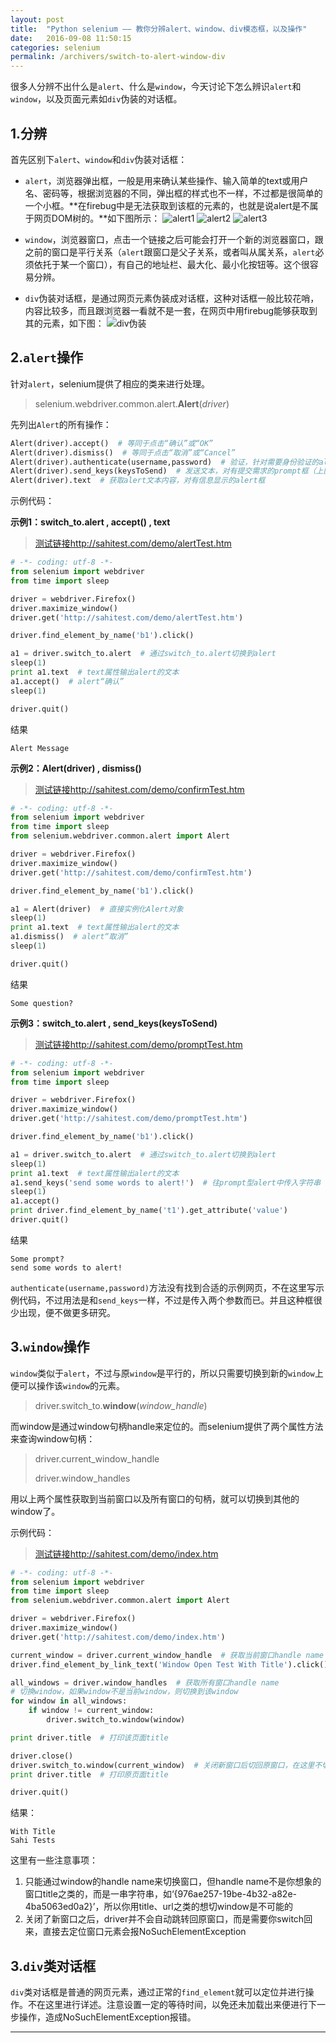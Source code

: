 ```yaml
---
layout: post
title:  "Python selenium —— 教你分辨alert、window、div模态框，以及操作"
date:   2016-09-08 11:50:15
categories: selenium
permalink: /archivers/switch-to-alert-window-div
---
```



很多人分辨不出什么是`alert`、什么是`window`，今天讨论下怎么辨识`alert`和`window`，以及页面元素如`div`伪装的对话框。

## **1.分辨**
首先区别下`alert`、`window`和`div`伪装对话框：

-  `alert`，浏览器弹出框，一般是用来确认某些操作、输入简单的text或用户名、密码等，根据浏览器的不同，弹出框的样式也不一样，不过都是很简单的一个小框。**在firebug中是无法获取到该框的元素的，也就是说alert是不属于网页DOM树的。**如下图所示：
![alert1](http://img.blog.csdn.net/20160824082650767)
![alert2](http://img.blog.csdn.net/20160824082752877)
![alert3](http://img.blog.csdn.net/20160824082830511)

- `window`，浏览器窗口，点击一个链接之后可能会打开一个新的浏览器窗口，跟之前的窗口是平行关系（`alert`跟窗口是父子关系，或者叫从属关系，`alert`必须依托于某一个窗口），有自己的地址栏、最大化、最小化按钮等。这个很容易分辨。

- `div`伪装对话框，是通过网页元素伪装成对话框，这种对话框一般比较花哨，内容比较多，而且跟浏览器一看就不是一套，在网页中用firebug能够获取到其的元素，如下图：
![div伪装](http://img.blog.csdn.net/20160824083702539)

## **2.`alert`操作**

针对`alert`，selenium提供了相应的类来进行处理。

> selenium.webdriver.common.alert.**Alert**(*driver*)

先列出`Alert`的所有操作：

```python
Alert(driver).accept()  # 等同于点击“确认”或“OK”
Alert(driver).dismiss()  # 等同于点击“取消”或“Cancel”
Alert(driver).authenticate(username,password)  # 验证，针对需要身份验证的alert，目前还没有找到特别合适的示例页面
Alert(driver).send_keys(keysToSend)  # 发送文本，对有提交需求的prompt框（上图3）
Alert(driver).text  # 获取alert文本内容，对有信息显示的alert框
```

示例代码：

**示例1：switch_to.alert , accept() , text**

> [测试链接http://sahitest.com/demo/alertTest.htm](http://sahitest.com/demo/alertTest.htm)

```python
# -*- coding: utf-8 -*-
from selenium import webdriver
from time import sleep

driver = webdriver.Firefox()
driver.maximize_window()
driver.get('http://sahitest.com/demo/alertTest.htm')

driver.find_element_by_name('b1').click()

a1 = driver.switch_to.alert  # 通过switch_to.alert切换到alert
sleep(1)
print a1.text  # text属性输出alert的文本
a1.accept()  # alert“确认”
sleep(1)

driver.quit()
```

结果

```
Alert Message
```

**示例2：Alert(driver) , dismiss()**

> [测试链接http://sahitest.com/demo/confirmTest.htm](http://sahitest.com/demo/confirmTest.htm)

```python
# -*- coding: utf-8 -*-
from selenium import webdriver
from time import sleep
from selenium.webdriver.common.alert import Alert

driver = webdriver.Firefox()
driver.maximize_window()
driver.get('http://sahitest.com/demo/confirmTest.htm')

driver.find_element_by_name('b1').click()

a1 = Alert(driver)  # 直接实例化Alert对象
sleep(1)
print a1.text  # text属性输出alert的文本
a1.dismiss()  # alert“取消”
sleep(1)

driver.quit()
```

结果

```
Some question?
```

**示例3：switch_to.alert , send_keys(keysToSend)**

> [测试链接http://sahitest.com/demo/promptTest.htm](http://sahitest.com/demo/promptTest.htm)

```python
# -*- coding: utf-8 -*-
from selenium import webdriver
from time import sleep

driver = webdriver.Firefox()
driver.maximize_window()
driver.get('http://sahitest.com/demo/promptTest.htm')

driver.find_element_by_name('b1').click()

a1 = driver.switch_to.alert  # 通过switch_to.alert切换到alert
sleep(1)
print a1.text  # text属性输出alert的文本
a1.send_keys('send some words to alert!')  # 往prompt型alert中传入字符串
sleep(1)
a1.accept()
print driver.find_element_by_name('t1').get_attribute('value')
driver.quit()
```

结果

```
Some prompt?
send some words to alert!
```

`authenticate(username,password)`方法没有找到合适的示例网页，不在这里写示例代码，不过用法是和`send_keys`一样，不过是传入两个参数而已。并且这种框很少出现，便不做更多研究。

## **3.`window`操作**

`window`类似于`alert`，不过与原`window`是平行的，所以只需要切换到新的`window`上便可以操作该`window`的元素。

> driver.switch\_to.**window**(*window\_handle*)

而window是通过window句柄handle来定位的。而selenium提供了两个属性方法来查询window句柄：

> driver.current\_window\_handle
> 
> driver.window\_handles

用以上两个属性获取到当前窗口以及所有窗口的句柄，就可以切换到其他的window了。

示例代码：

> [测试链接http://sahitest.com/demo/index.htm](http://sahitest.com/demo/index.htm)

```python
# -*- coding: utf-8 -*-
from selenium import webdriver
from time import sleep
from selenium.webdriver.common.alert import Alert

driver = webdriver.Firefox()
driver.maximize_window()
driver.get('http://sahitest.com/demo/index.htm')

current_window = driver.current_window_handle  # 获取当前窗口handle name
driver.find_element_by_link_text('Window Open Test With Title').click()

all_windows = driver.window_handles  # 获取所有窗口handle name
# 切换window，如果window不是当前window，则切换到该window
for window in all_windows:
    if window != current_window:
        driver.switch_to.window(window)

print driver.title  # 打印该页面title

driver.close()
driver.switch_to.window(current_window)  # 关闭新窗口后切回原窗口，在这里不切回原窗口，是无法操作原窗口元素的，即使你关闭了新窗口
print driver.title  # 打印原页面title

driver.quit()
```

结果：

```
With Title
Sahi Tests
```

这里有一些注意事项：

1. 只能通过window的handle name来切换窗口，但handle name不是你想象的窗口title之类的，而是一串字符串，如‘{976ae257-19be-4b32-a82e-4ba5063ed0a2}’，所以你用title、url之类的想切window是不可能的
2. 关闭了新窗口之后，driver并不会自动跳转回原窗口，而是需要你switch回来，直接去定位窗口元素会报NoSuchElementException

## **3.`div`类对话框**

`div`类对话框是普通的网页元素，通过正常的`find_element`就可以定位并进行操作。不在这里进行详述。注意设置一定的等待时间，以免还未加载出来便进行下一步操作，造成NoSuchElementException报错。

****



